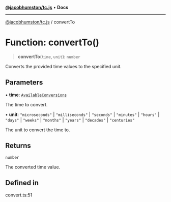 [**@jacobhumston/tc.js**](../README.md) • **Docs**

---

[@jacobhumston/tc.js](../globals.md) / convertTo

# Function: convertTo()

> **convertTo**(`time`, `unit`): `number`

Converts the provided time values to the specified unit.

## Parameters

• **time**: [`AvailableConversions`](../interfaces/AvailableConversions.md)

The time to convert.

• **unit**: `"microseconds"` \| `"milliseconds"` \| `"seconds"` \| `"minutes"` \| `"hours"` \| `"days"` \| `"weeks"` \| `"months"` \| `"years"` \| `"decades"` \| `"centuries"`

The unit to convert the time to.

## Returns

`number`

The converted time value.

## Defined in

convert.ts:51
